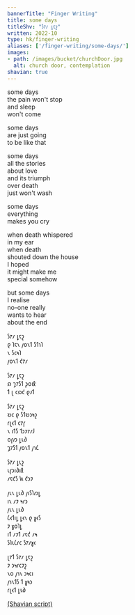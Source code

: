 ```yaml
---
bannerTitle: "Finger Writing" 
title: some days 
titleShv: "𐑕𐑳𐑥 𐑛𐑱𐑟"
written: 2022-10
type: hk/finger-writing
aliases: ['/finger-writing/some-days/']
images:
- path: /images/bucket/churchDoor.jpg 
  alt: church door, contemplation 
shavian: true
---
```


<div class="latin">

some days  
the pain won't stop  
and sleep  
won't come  

some days  
are just going  
to be like that  

some days  
all the stories  
about love  
and its triumph  
over death  
just won't wash  

some days   
everything  
makes you cry  

when death whispered  
in my ear  
when death  
shouted down the house  
I hoped  
it might make me  
special somehow  
  
but some days  
I realise  
no-one really  
wants to hear  
about the end  

</div>

<div class="shavian">

𐑕𐑳𐑥 𐑛𐑱𐑟  
𐑞 𐑐𐑱𐑯 𐑢𐑴𐑯𐑑 𐑕𐑑𐑪𐑐  
𐑯 𐑕𐑤𐑰𐑐  
𐑢𐑴𐑯𐑑 𐑒𐑳𐑥

𐑕𐑳𐑥 𐑛𐑱𐑟  
𐑸 𐑡𐑳𐑕𐑑 𐑜𐑴𐑦𐑙  
𐑑 𐑚 𐑤𐑸𐑒 𐑞𐑨𐑑

𐑕𐑳𐑥 𐑛𐑱𐑟  
𐑹𐑤 𐑞 𐑕𐑑𐑹𐑮𐑰𐑟  
𐑩𐑚𐑬𐑑 𐑤𐑳𐑝  
𐑯 𐑦𐑑𐑕 𐑑𐑮𐑲𐑳𐑥𐑓  
𐑴𐑝𐑼 𐑛𐑧𐑔  
𐑡𐑳𐑕𐑑 𐑢𐑴𐑯𐑑 𐑢𐑪𐑖

𐑕𐑳𐑥 𐑛𐑧𐑟  
𐑧𐑝𐑮𐑦𐑔𐑦𐑙  
𐑥𐑱𐑒𐑕 𐑿 𐑒𐑮𐑲  

𐑢𐑧𐑯 𐑛𐑧𐑔 𐑢𐑦𐑕𐑐𐑼𐑛  
𐑦𐑯 𐑥𐑲 𐑰𐑩𐑮  
𐑢𐑧𐑯 𐑛𐑧𐑔  
𐑖𐑬𐑑𐑦𐑛 𐑛𐑬𐑯 𐑞 𐑣𐑬𐑕  
𐑲 𐑣𐑴𐑐𐑛  
𐑦𐑑 𐑥𐑲𐑑 𐑥𐑱𐑒 𐑥𐑰  
𐑕𐑐𐑧𐑖𐑩𐑤 𐑕𐑳𐑥𐑣𐑬

𐑚𐑳𐑑 𐑕𐑳𐑥 𐑛𐑱𐑟  
𐑲 𐑮𐑰𐑩𐑤𐑲𐑟  
𐑯𐑴 𐑢𐑪𐑯 𐑮𐑰𐑤𐑦  
𐑢𐑪𐑯𐑑𐑕 𐑑 𐑣𐑰𐑮  
𐑩𐑚𐑬𐑑 𐑛𐑧𐑔

[(Shavian script)](/shavian/intro)

</div>
